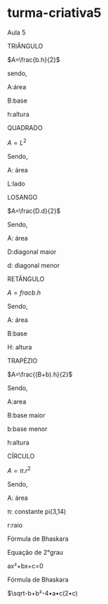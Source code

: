 # turma-criativa5
Aula 5


TRIÂNGULO 

$A=\frac{b.h}{2}$

sendo,

A:área

B:base

h:altura

QUADRADO 

$A=L^{2}$

Sendo,

A: área 

L:lado

LOSANGO 

$A=\frac{D.d}{2}$

Sendo,

A: área 

D:diagonal maior

d: diagonal menor

RETÂNGULO 

$A=frac{b.h}$

Sendo,

A: área 

B:base

H: altura 

TRAPÉZIO 

$A=\frac{(B+b).h}{2}$

Sendo,

A:area

B:base maior 

b:base menor

h:altura

CÍRCULO 

$A=π.r^{2}$

Sendo,

A: área 

π: constante pi(3,14)

r:raio

Fórmula de Bhaskara

Equação de 2°grau 

ax²+bx+c=0

Fórmula de Bhaskara

$\sqrt-b+b²-4•a•c(2•c)
